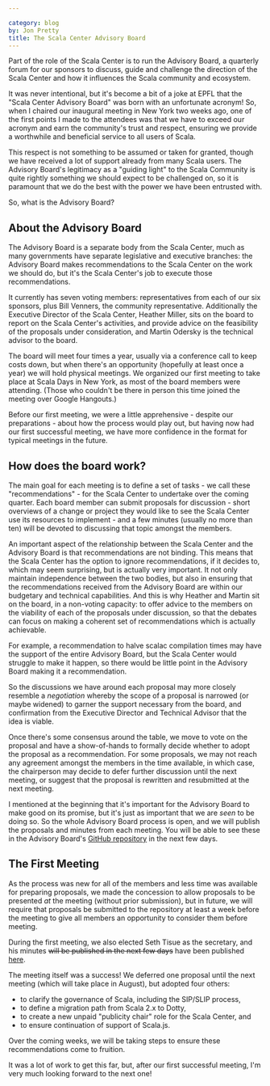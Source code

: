 ```yaml
---

category: blog
by: Jon Pretty
title: The Scala Center Advisory Board
---
```


Part of the role of the Scala Center is to run the Advisory Board, a quarterly
forum for our sponsors to discuss, guide and challenge the direction of the
Scala Center and how it influences the Scala community and ecosystem.

It was never intentional, but it's become a bit of a joke at EPFL that the
"Scala Center Advisory Board" was born with an unfortunate acronym! So, when I
chaired our inaugural meeting in New York two weeks ago, one of the first points
I made to the attendees was that we have to exceed our acronym and earn the
community's trust and respect, ensuring we provide a worthwhile and beneficial
service to all users of Scala.

This respect is not something to be assumed or taken for granted, though we
have received a lot of support already from many Scala users. The Advisory
Board's legitimacy as a "guiding light" to the Scala Community is quite rightly
something we should expect to be challenged on, so it is paramount that we do
the best with the power we have been entrusted with.

So, what is the Advisory Board?

## About the Advisory Board

The Advisory Board is a separate body from the Scala Center, much as many
governments have separate legislative and executive branches: the Advisory
Board makes recommendations to the Scala Center on the work we should do, but
it's the Scala Center's job to execute those recommendations.

It currently has seven voting members: representatives from each of our six
sponsors, plus Bill Venners, the community representative. Additionally the
Executive Director of the Scala Center, Heather Miller, sits on the board to
report on the Scala Center's activities, and provide advice on the feasibility
of the proposals under consideration, and Martin Odersky is the technical
advisor to the board.

The board will meet four times a year, usually via a conference call to keep
costs down, but when there's an opportunity (hopefully at least once a year) we
will hold physical meetings. We organized our first meeting to take place at
Scala Days in New York, as most of the board members were attending. (Those who
couldn't be there in person this time joined the meeting over Google
Hangouts.)

Before our first meeting, we were a little apprehensive - despite our
preparations - about how the process would play out, but having now had our
first successful meeting, we have more confidence in the format for typical
meetings in the future.

## How does the board work?

The main goal for each meeting is to define a set of tasks - we call these
"recommendations" - for the Scala Center to undertake over the coming quarter.
Each board member can submit proposals for discussion - short overviews of a
change or project they would like to see the Scala Center use its resources to
implement - and a few minutes (usually no more than ten) will be devoted to
discussing that topic amongst the members.

An important aspect of the relationship between the Scala Center and the
Advisory Board is that recommendations are not binding. This means that the
Scala Center has the option to ignore recommendations, if it decides to, which
may seem surprising, but is actually very important. It not only maintain
independence between the two bodies, but also in ensuring that the
recommendations received from the Advisory Board are within our budgetary and
technical capabilities. And this is why Heather and Martin sit on the board, in
a non-voting capacity: to offer advice to the members on the viability of each
of the proposals under discussion, so that the debates can focus on making a
coherent set of recommendations which is actually achievable.

For example, a recommendation to halve scalac compilation times may have the
support of the entire Advisory Board, but the Scala Center would struggle to
make it happen, so there would be little point in the Advisory Board making it
a recommendation.

So the discussions we have around each proposal may more closely resemble a
*negotiation* whereby the scope of a proposal is narrowed (or maybe widened) to
garner the support necessary from the board, and confirmation from the
Executive Director and Technical Advisor that the idea is viable.

Once there's some consensus around the table, we move to vote on the proposal
and have a show-of-hands to formally decide whether to adopt the proposal as a
recommendation. For some proposals, we may not reach any agreement amongst the
members in the time available, in which case, the chairperson may decide to
defer further discussion until the next meeting, or suggest that the proposal
is rewritten and resubmitted at the next meeting.

I mentioned at the beginning that it's important for the Advisory Board to make
good on its promise, but it's just as important that we are *seen* to be doing
so. So the whole Advisory Board process is open, and we will publish the
proposals and minutes from each meeting. You will be able to see these in the
Advisory Board's [GitHub
repository](https://github.com/scalacenter/advisoryboard/) in the next few
days.

## The First Meeting

As the process was new for all of the members and less time was available for
preparing proposals, we made the concession to allow proposals to be presented
*at* the meeting (without prior submission), but in future, we will require
that proposals be submitted to the repository at least a week before the
meeting to give all members an opportunity to consider them before meeting.

During the first meeting, we also elected Seth Tisue as the secretary, and his
minutes ~~will be published in the next few days~~ have been published
[here](https://scala.epfl.ch/records.html).

The meeting itself was a success! We deferred one proposal until the next
meeting (which will take place in August), but adopted four others:

 - to clarify the governance of Scala, including the SIP/SLIP process,
 - to define a migration path from Scala 2.x to Dotty,
 - to create a new unpaid "publicity chair" role for the Scala Center, and
 - to ensure continuation of support of Scala.js.

Over the coming weeks, we will be taking steps to ensure these recommendations
come to fruition.

It was a lot of work to get this far, but, after our first successful meeting,
I'm very much looking forward to the next one!

